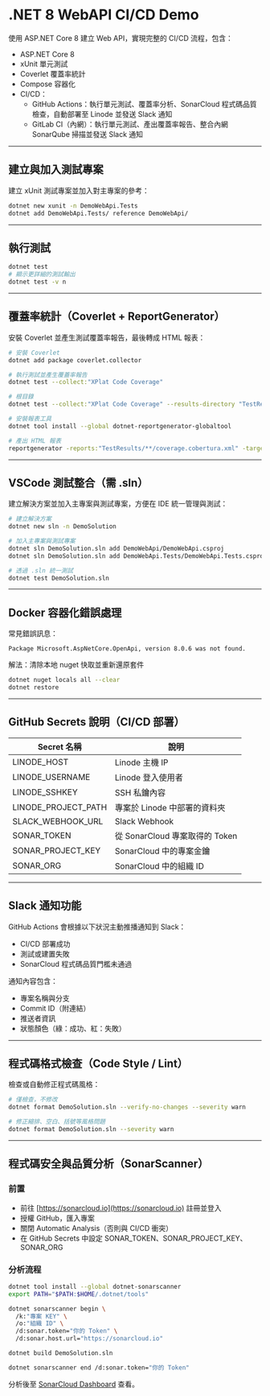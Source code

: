 # .NET 8 WebAPI CI/CD Demo

使用 ASP.NET Core 8 建立 Web API，實現完整的 CI/CD 流程，包含：

- ASP.NET Core 8
- xUnit 單元測試
- Coverlet 覆蓋率統計
- Compose 容器化
- CI/CD：
    - GitHub Actions：執行單元測試、覆蓋率分析、SonarCloud 程式碼品質檢查，自動部署至 Linode 並發送 Slack 通知
    - GitLab CI（內網）：執行單元測試、產出覆蓋率報告、整合內網 SonarQube 掃描並發送 Slack 通知
---

## 建立與加入測試專案

建立 xUnit 測試專案並加入對主專案的參考：

```bash
dotnet new xunit -n DemoWebApi.Tests
dotnet add DemoWebApi.Tests/ reference DemoWebApi/
```

---

## 執行測試


```bash
dotnet test
# 顯示更詳細的測試輸出
dotnet test -v n
```

---

## 覆蓋率統計（Coverlet + ReportGenerator）

安裝 Coverlet 並產生測試覆蓋率報告，最後轉成 HTML 報表：

```bash
# 安裝 Coverlet
dotnet add package coverlet.collector

# 執行測試並產生覆蓋率報告
dotnet test --collect:"XPlat Code Coverage"

# 根目錄
dotnet test --collect:"XPlat Code Coverage" --results-directory "TestResults"

# 安裝報表工具
dotnet tool install --global dotnet-reportgenerator-globaltool

# 產出 HTML 報表
reportgenerator -reports:"TestResults/**/coverage.cobertura.xml" -targetdir:"coverage-report" -reporttypes:Html
```

---

## VSCode 測試整合（需 .sln）

建立解決方案並加入主專案與測試專案，方便在 IDE 統一管理與測試：

```bash
# 建立解決方案
dotnet new sln -n DemoSolution

# 加入主專案與測試專案
dotnet sln DemoSolution.sln add DemoWebApi/DemoWebApi.csproj
dotnet sln DemoSolution.sln add DemoWebApi.Tests/DemoWebApi.Tests.csproj

# 透過 .sln 統一測試
dotnet test DemoSolution.sln
```

---

## Docker 容器化錯誤處理

常見錯誤訊息：

```
Package Microsoft.AspNetCore.OpenApi, version 8.0.6 was not found.
```

解法：清除本地 nuget 快取並重新還原套件

```bash
dotnet nuget locals all --clear
dotnet restore
```

---

## GitHub Secrets 說明（CI/CD 部署）

| Secret 名稱| 說明|
| --------------------- | ------------------------------------------------- |
| LINODE\_HOST          | Linode 主機 IP|
| LINODE\_USERNAME      | Linode 登入使用者|
| LINODE\_SSHKEY        | SSH 私鑰內容|
| LINODE\_PROJECT\_PATH | 專案於 Linode 中部署的資料夾|
| SLACK\_WEBHOOK\_URL   | Slack Webhook|
| SONAR\_TOKEN          | 從 SonarCloud 專案取得的 Token|
| SONAR\_PROJECT\_KEY   | SonarCloud 中的專案金鑰|
| SONAR\_ORG            | SonarCloud 中的組織 ID|

---

## Slack 通知功能

GitHub Actions 會根據以下狀況主動推播通知到 Slack：

* CI/CD 部署成功
* 測試或建置失敗
* SonarCloud 程式碼品質門檻未通過

通知內容包含：

* 專案名稱與分支
* Commit ID（附連結）
* 推送者資訊
* 狀態顏色（綠：成功、紅：失敗）

---

## 程式碼格式檢查（Code Style / Lint）

檢查或自動修正程式碼風格：

```bash
# 僅檢查，不修改
dotnet format DemoSolution.sln --verify-no-changes --severity warn

# 修正縮排、空白、括號等風格問題
dotnet format DemoSolution.sln --severity warn
```

---

## 程式碼安全與品質分析（SonarScanner）

### 前置

* 前往 [https://sonarcloud.io](https://sonarcloud.io) 註冊並登入
* 授權 GitHub，匯入專案
* 關閉 Automatic Analysis（否則與 CI/CD 衝突）
* 在 GitHub Secrets 中設定 SONAR_TOKEN、SONAR_PROJECT_KEY、SONAR_ORG

### 分析流程

```bash
dotnet tool install --global dotnet-sonarscanner
export PATH="$PATH:$HOME/.dotnet/tools"

dotnet sonarscanner begin \
  /k:"專案 KEY" \
  /o:"組織 ID" \
  /d:sonar.token="你的 Token" \
  /d:sonar.host.url="https://sonarcloud.io"

dotnet build DemoSolution.sln

dotnet sonarscanner end /d:sonar.token="你的 Token"
```

分析後至 [SonarCloud Dashboard](https://sonarcloud.io/dashboard) 查看。

